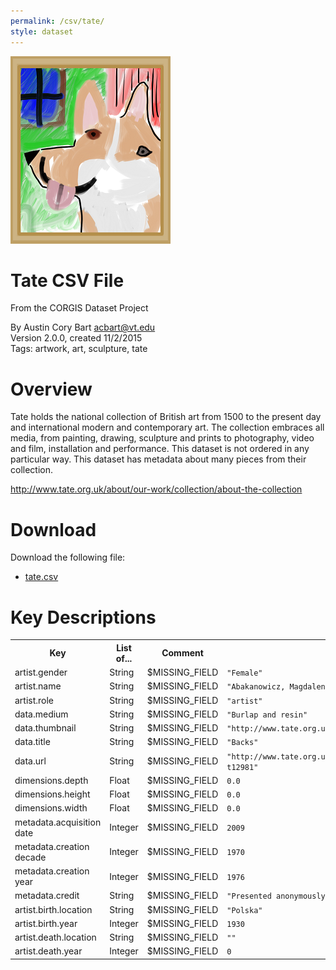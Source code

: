 ```yaml
---
permalink: /csv/tate/
style: dataset
---
```


<img class="img-thumbnail float-right"
     src="/images/datasets/tate-splash.png"
     alt="tate icon"
     role="presentation">

# Tate CSV File

<p class='lead'>From the CORGIS Dataset Project</p>

<span class='text-muted'>By Austin Cory Bart <acbart@vt.edu></span><br>
<span class='text-muted'>Version 2.0.0, created 11/2/2015</span><br>
<span class='text-muted'>Tags: artwork, art, sculpture, tate</span>

# Overview

Tate holds the national collection of British art from 1500 to the present day and international modern and contemporary art. The collection embraces all media, from painting, drawing, sculpture and prints to photography, video and film, installation and performance. This dataset is not ordered in any particular way.
This dataset has metadata about many pieces from their collection.



<http://www.tate.org.uk/about/our-work/collection/about-the-collection>




# Download

Download the following file:

* <a href='../../datasets/csv/tate/tate.csv' download>tate.csv <span class="fas fa-download"></span></a>

# Key Descriptions
    
<table class='table table-condensed table-striped table-bordered table-hover'>
<tr>
    <th class=''>Key</th>
    <th class=''>List of...</th>
    <th class=''>Comment</th>
    <th class=''>Example Value</th>
</tr>

<tr>
    <td>artist.gender</td>
    <td>String</td> 
    <td>$MISSING_FIELD</td>
    <td><code>"Female"</code></td>
</tr>

<tr>
    <td>artist.name</td>
    <td>String</td> 
    <td>$MISSING_FIELD</td>
    <td><code>"Abakanowicz, Magdalena"</code></td>
</tr>

<tr>
    <td>artist.role</td>
    <td>String</td> 
    <td>$MISSING_FIELD</td>
    <td><code>"artist"</code></td>
</tr>

<tr>
    <td>data.medium</td>
    <td>String</td> 
    <td>$MISSING_FIELD</td>
    <td><code>"Burlap and resin"</code></td>
</tr>

<tr>
    <td>data.thumbnail</td>
    <td>String</td> 
    <td>$MISSING_FIELD</td>
    <td><code>"http://www.tate.org.uk/art/images/work/T/T12/T12981_8.jpg"</code></td>
</tr>

<tr>
    <td>data.title</td>
    <td>String</td> 
    <td>$MISSING_FIELD</td>
    <td><code>"Backs"</code></td>
</tr>

<tr>
    <td>data.url</td>
    <td>String</td> 
    <td>$MISSING_FIELD</td>
    <td><code>"http://www.tate.org.uk/art/artworks/abakanowicz-backs-t12981"</code></td>
</tr>

<tr>
    <td>dimensions.depth</td>
    <td>Float</td> 
    <td>$MISSING_FIELD</td>
    <td><code>0.0</code></td>
</tr>

<tr>
    <td>dimensions.height</td>
    <td>Float</td> 
    <td>$MISSING_FIELD</td>
    <td><code>0.0</code></td>
</tr>

<tr>
    <td>dimensions.width</td>
    <td>Float</td> 
    <td>$MISSING_FIELD</td>
    <td><code>0.0</code></td>
</tr>

<tr>
    <td>metadata.acquisition date</td>
    <td>Integer</td> 
    <td>$MISSING_FIELD</td>
    <td><code>2009</code></td>
</tr>

<tr>
    <td>metadata.creation decade</td>
    <td>Integer</td> 
    <td>$MISSING_FIELD</td>
    <td><code>1970</code></td>
</tr>

<tr>
    <td>metadata.creation year</td>
    <td>Integer</td> 
    <td>$MISSING_FIELD</td>
    <td><code>1976</code></td>
</tr>

<tr>
    <td>metadata.credit</td>
    <td>String</td> 
    <td>$MISSING_FIELD</td>
    <td><code>"Presented anonymously 2009"</code></td>
</tr>

<tr>
    <td>artist.birth.location</td>
    <td>String</td> 
    <td>$MISSING_FIELD</td>
    <td><code>"Polska"</code></td>
</tr>

<tr>
    <td>artist.birth.year</td>
    <td>Integer</td> 
    <td>$MISSING_FIELD</td>
    <td><code>1930</code></td>
</tr>

<tr>
    <td>artist.death.location</td>
    <td>String</td> 
    <td>$MISSING_FIELD</td>
    <td><code>""</code></td>
</tr>

<tr>
    <td>artist.death.year</td>
    <td>Integer</td> 
    <td>$MISSING_FIELD</td>
    <td><code>0</code></td>
</tr>

</table>